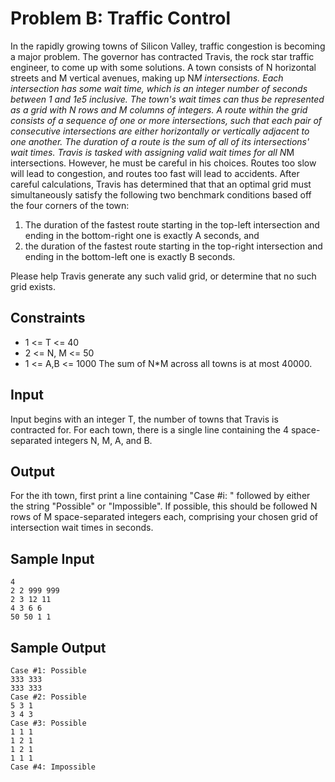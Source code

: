 # Problem B: Traffic Control

In the rapidly growing towns of Silicon Valley, traffic congestion is becoming a major problem. The governor has contracted Travis, the rock star traffic engineer, to come up with some solutions.
A town consists of N horizontal streets and M vertical avenues, making up N*M intersections. Each intersection has some wait time, which is an integer number of seconds between 1 and 1e5 inclusive. The town's wait times can thus be represented as a grid with N rows and M columns of integers.
A route within the grid consists of a sequence of one or more intersections, such that each pair of consecutive intersections are either horizontally or vertically adjacent to one another. The duration of a route is the sum of all of its intersections' wait times.
Travis is tasked with assigning valid wait times for all N*M intersections. However, he must be careful in his choices. Routes too slow will lead to congestion, and routes too fast will lead to accidents. After careful calculations, Travis has determined that that an optimal grid must simultaneously satisfy the following two benchmark conditions based off the four corners of the town:
1. The duration of the fastest route starting in the top-left intersection and ending in the bottom-right one is exactly A seconds, and
2. the duration of the fastest route starting in the top-right intersection and ending in the bottom-left one is exactly B seconds.

Please help Travis generate any such valid grid, or determine that no such grid exists.

## Constraints
- 1 <= T <= 40
- 2 <= N, M <= 50
- 1 <= A,B <= 1000
The sum of N*M across all towns is at most 40000.

## Input
Input begins with an integer T, the number of towns that Travis is contracted for. For each town, there is a single line containing the 4 space-separated integers N, M, A, and B.

## Output

For the ith town, first print a line containing "Case #i: " followed by either the string "Possible" or "Impossible". If possible, this should be followed N rows of M space-separated integers each, comprising your chosen grid of intersection wait times in seconds.

## Sample Input

```
4
2 2 999 999
2 3 12 11
4 3 6 6
50 50 1 1
```

## Sample Output

```
Case #1: Possible
333 333
333 333
Case #2: Possible
5 3 1
3 4 3
Case #3: Possible
1 1 1
1 2 1
1 2 1
1 1 1
Case #4: Impossible
```

